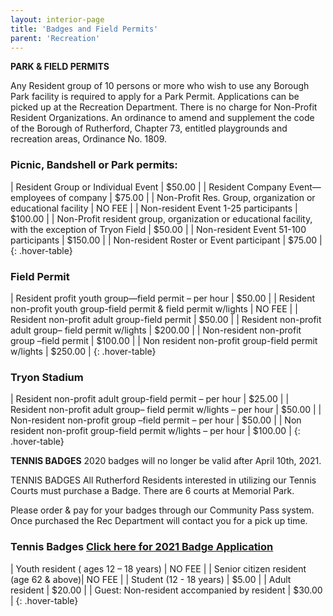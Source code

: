 ```yaml
---
layout: interior-page
title: 'Badges and Field Permits'
parent: 'Recreation'
---
```


**PARK & FIELD PERMITS**

Any Resident group of 10 persons or more who wish to use any Borough Park facility is required to apply for a Park Permit. Applications can be picked up at the Recreation Department. There is no charge for Non-Profit Resident Organizations.
An ordinance to amend and supplement the code of the Borough of Rutherford, Chapter 73, entitled playgrounds and recreation areas, Ordinance No. 1809.

### Picnic, Bandshell or Park permits:

| Resident Group or Individual Event | $50.00 |
| Resident Company Event—employees of company | $75.00 |
| Non-Profit Res. Group, organization or educational facility | NO FEE |
| Non-resident Event 1-25 participants | $100.00 |
| Non-Profit resident group, organization or educational facility, with the exception of Tryon Field | $50.00 |
| Non-resident Event 51-100 participants | $150.00 |
| Non-resident Roster or Event participant | $75.00 |
{: .hover-table}

### Field Permit

| Resident profit youth group—field permit – per hour | $50.00 |
| Resident non-profit youth group-field permit & field permit w/lights | NO FEE |
| Resident non-profit adult group-field permit | $50.00 |
| Resident non-profit adult group– field permit w/lights | $200.00 |
| Non-resident non-profit group –field permit | $100.00 |
| Non resident non-profit group-field permit w/lights | $250.00 |
{: .hover-table}

### Tryon Stadium

| Resident non-profit adult group-field permit – per hour | $25.00 |
| Resident non-profit adult group– field permit w/lights – per hour | $50.00 |
| Non-resident non-profit group –field permit – per hour | $50.00 |
| Non resident non-profit group-field permit w/lights – per hour | $100.00 |
{: .hover-table}

**TENNIS BADGES**
2020 badges will no longer be valid after April 10th, 2021. 

TENNIS BADGES All Rutherford Residents interested in utilizing our Tennis Courts must purchase a Badge. There are 6 courts at Memorial Park.

Please order & pay for your badges through our Community Pass system. Once purchased the Rec Department will contact you for a pick up time. 

### Tennis Badges [Click here for 2021 Badge Application](https://register.communitypass.net/reg/index.cfm)

| Youth resident ( ages 12 – 18 years) | NO FEE |
| Senior citizen resident (age 62 & above)| NO FEE |
| Student (12 - 18 years) | $5.00 |
| Adult resident | $20.00 |
| Guest: Non-resident accompanied by resident | $30.00 |
{: .hover-table}



